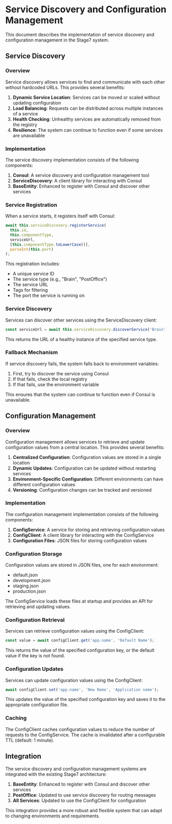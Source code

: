 # Service Discovery and Configuration Management

This document describes the implementation of service discovery and configuration management in the Stage7 system.

## Service Discovery

### Overview

Service discovery allows services to find and communicate with each other without hardcoded URLs. This provides several benefits:

1. **Dynamic Service Location**: Services can be moved or scaled without updating configuration
2. **Load Balancing**: Requests can be distributed across multiple instances of a service
3. **Health Checking**: Unhealthy services are automatically removed from the registry
4. **Resilience**: The system can continue to function even if some services are unavailable

### Implementation

The service discovery implementation consists of the following components:

1. **Consul**: A service discovery and configuration management tool
2. **ServiceDiscovery**: A client library for interacting with Consul
3. **BaseEntity**: Enhanced to register with Consul and discover other services

### Service Registration

When a service starts, it registers itself with Consul:

```typescript
await this.serviceDiscovery.registerService(
  this.id,
  this.componentType,
  serviceUrl,
  [this.componentType.toLowerCase()],
  parseInt(this.port)
);
```

This registration includes:
- A unique service ID
- The service type (e.g., "Brain", "PostOffice")
- The service URL
- Tags for filtering
- The port the service is running on

### Service Discovery

Services can discover other services using the ServiceDiscovery client:

```typescript
const serviceUrl = await this.serviceDiscovery.discoverService('Brain');
```

This returns the URL of a healthy instance of the specified service type.

### Fallback Mechanism

If service discovery fails, the system falls back to environment variables:

1. First, try to discover the service using Consul
2. If that fails, check the local registry
3. If that fails, use the environment variable

This ensures that the system can continue to function even if Consul is unavailable.

## Configuration Management

### Overview

Configuration management allows services to retrieve and update configuration values from a central location. This provides several benefits:

1. **Centralized Configuration**: Configuration values are stored in a single location
2. **Dynamic Updates**: Configuration can be updated without restarting services
3. **Environment-Specific Configuration**: Different environments can have different configuration values
4. **Versioning**: Configuration changes can be tracked and versioned

### Implementation

The configuration management implementation consists of the following components:

1. **ConfigService**: A service for storing and retrieving configuration values
2. **ConfigClient**: A client library for interacting with the ConfigService
3. **Configuration Files**: JSON files for storing configuration values

### Configuration Storage

Configuration values are stored in JSON files, one for each environment:

- default.json
- development.json
- staging.json
- production.json

The ConfigService loads these files at startup and provides an API for retrieving and updating values.

### Configuration Retrieval

Services can retrieve configuration values using the ConfigClient:

```typescript
const value = await configClient.get('app.name', 'Default Name');
```

This returns the value of the specified configuration key, or the default value if the key is not found.

### Configuration Updates

Services can update configuration values using the ConfigClient:

```typescript
await configClient.set('app.name', 'New Name', 'Application name');
```

This updates the value of the specified configuration key and saves it to the appropriate configuration file.

### Caching

The ConfigClient caches configuration values to reduce the number of requests to the ConfigService. The cache is invalidated after a configurable TTL (default: 1 minute).

## Integration

The service discovery and configuration management systems are integrated with the existing Stage7 architecture:

1. **BaseEntity**: Enhanced to register with Consul and discover other services
2. **PostOffice**: Updated to use service discovery for routing messages
3. **All Services**: Updated to use the ConfigClient for configuration

This integration provides a more robust and flexible system that can adapt to changing environments and requirements.
